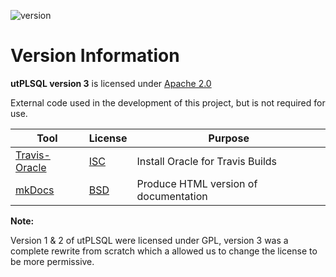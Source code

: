 ![version](https://img.shields.io/badge/version-v3.1.7.2905--develop-blue.svg)

# Version Information

**utPLSQL version 3** is licensed under 
[Apache 2.0](https://www.apache.org/licenses/LICENSE-2.0)

External code used in the development of this project, but is not required for use.

| Tool | License | Purpose |
| ---- | --------| --------|
| [Travis-Oracle](https://github.com/cbandy/travis-oracle) | [ISC](https://github.com/cbandy/travis-oracle/blob/master/LICENSE) | Install Oracle for Travis Builds |
| [mkDocs](http://www.mkdocs.org/) |  [BSD](http://www.mkdocs.org/about/license/) | Produce HTML version of documentation |     

**Note:** 

Version 1 & 2 of utPLSQL were licensed under GPL, version 3 was a complete rewrite from scratch which a allowed us to change the license to be more permissive.
